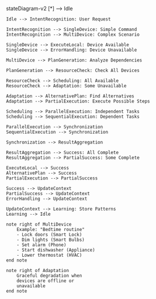 stateDiagram-v2
    [*] --> Idle
    
    Idle --> IntentRecognition: User Request
    
    IntentRecognition --> SingleDevice: Simple Command
    IntentRecognition --> MultiDevice: Complex Scenario
    
    SingleDevice --> ExecuteLocal: Device Available
    SingleDevice --> ErrorHandling: Device Unavailable
    
    MultiDevice --> PlanGeneration: Analyze Dependencies
    
    PlanGeneration --> ResourceCheck: Check All Devices
    
    ResourceCheck --> Scheduling: All Available
    ResourceCheck --> Adaptation: Some Unavailable
    
    Adaptation --> AlternativePlan: Find Alternatives
    Adaptation --> PartialExecution: Execute Possible Steps
    
    Scheduling --> ParallelExecution: Independent Tasks
    Scheduling --> SequentialExecution: Dependent Tasks
    
    ParallelExecution --> Synchronization
    SequentialExecution --> Synchronization
    
    Synchronization --> ResultAggregation
    
    ResultAggregation --> Success: All Complete
    ResultAggregation --> PartialSuccess: Some Complete
    
    ExecuteLocal --> Success
    AlternativePlan --> Success
    PartialExecution --> PartialSuccess
    
    Success --> UpdateContext
    PartialSuccess --> UpdateContext
    ErrorHandling --> UpdateContext
    
    UpdateContext --> Learning: Store Patterns
    Learning --> Idle
    
    note right of MultiDevice
        Example: "Bedtime routine"
        - Lock doors (Smart Lock)
        - Dim lights (Smart Bulbs)  
        - Set alarm (Phone)
        - Start dishwasher (Appliance)
        - Lower thermostat (HVAC)
    end note
    
    note right of Adaptation
        Graceful degradation when
        devices are offline or
        unavailable
    end note
